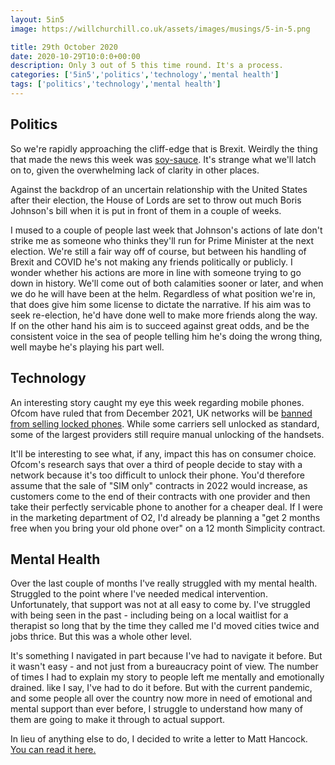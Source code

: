 ```yaml
---
layout: 5in5
image: https://willchurchill.co.uk/assets/images/musings/5-in-5.png

title: 29th October 2020
date: 2020-10-29T10:0:0+00:00
description: Only 3 out of 5 this time round. It's a process.
categories: ['5in5','politics','technology','mental health']
tags: ['politics','technology','mental health']
---
```


## <i class="fas fa-vote-yea"></i> Politics
So we're rapidly approaching the cliff-edge that is Brexit. Weirdly the thing that made the news this week was [soy-sauce](https://www.theguardian.com/politics/2020/oct/28/dfids-brexit-soy-sauce-price-cut-claim-prompts-backlash-bake-off). It's strange what we'll latch on to, given the overwhelming lack of clarity in other places.

Against the backdrop of an uncertain relationship with the United States after their election, the House of Lords are set to throw out much Boris Johnson's bill when it is put in front of them in a couple of weeks.

I mused to a couple of people last week that Johnson's actions of late don't strike me as someone who thinks they'll run for Prime Minister at the next election. We're still a fair way off of course, but between his handling of Brexit and COVID he's not making any friends politically or publicly. I wonder whether his actions are more in line with someone trying to go down in history. We'll come out of both calamities sooner or later, and when we do he will have been at the helm. Regardless of what position we're in, that does give him some license to dictate the narrative. If his aim was to seek re-election, he'd have done well to make more friends along the way. If on the other hand his aim is to succeed against great odds, and be the consistent voice in the sea of people telling him he's doing the wrong thing, well maybe he's playing his part well.

## <i class="fas fa-microchip"></i> Technology
An interesting story caught my eye this week regarding mobile phones. Ofcom have ruled that from December 2021, UK networks will be [banned from selling locked phones](https://www.theverge.com/2020/10/27/21535957/uk-ofcom-locked-carrier-phone-ban-ee-vodafone-tesco-mobile). While some carriers sell unlocked as standard, some of the largest providers still require manual unlocking of the handsets.

It'll be interesting to see what, if any, impact this has on consumer choice. Ofcom's research says that over a third of people decide to stay with a network because it's too difficult to unlock their phone. You'd therefore assume that the sale of "SIM only" contracts in 2022 would increase, as customers come to the end of their contracts with one provider and then take their perfectly servicable phone to another for a cheaper deal. If I were in the marketing department of O2, I'd already be planning a "get 2 months free when you bring your old phone over" on a 12 month Simplicity contract.

## <i class="fas fa-heart"></i> Mental Health
Over the last couple of months I've really struggled with my mental health. Struggled to the point where I've needed medical intervention. Unfortunately, that support was not at all easy to come by. I've struggled with being seen in the past - including being on a local waitlist for a therapist so long that by the time they called me I'd moved cities twice and jobs thrice. But this was a whole other level.

It's something I navigated in part because I've had to navigate it before. But it wasn't easy - and not just from a bureaucracy point of view. The number of times I had to explain my story to people left me mentally and emotionally drained. like I say, I've had to do it before. But with the current pandemic, and some people all over the country now more in need of emotional and mental support than ever before, I struggle to understand how many of them are going to make it through to actual support.

In lieu of anything else to do, I decided to write a letter to Matt Hancock. [You can read it here.](https://willchurchill.co.uk/letters/open-letter-to-matt-hancock/)